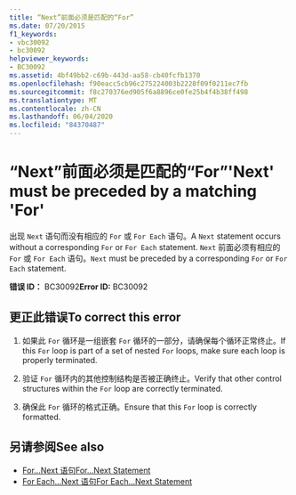 ```yaml
---
title: “Next”前面必须是匹配的“For”
ms.date: 07/20/2015
f1_keywords:
- vbc30092
- bc30092
helpviewer_keywords:
- BC30092
ms.assetid: 4bf49bb2-c69b-443d-aa58-cb40fcfb1370
ms.openlocfilehash: f90eacc5cb96c275224003b2228f09f0211ec7fb
ms.sourcegitcommit: f8c270376ed905f6a8896ce0fe25b4f4b38ff498
ms.translationtype: MT
ms.contentlocale: zh-CN
ms.lasthandoff: 06/04/2020
ms.locfileid: "84370487"
---
```

# <a name="next-must-be-preceded-by-a-matching-for"></a><span data-ttu-id="6cb3e-102">“Next”前面必须是匹配的“For”</span><span class="sxs-lookup"><span data-stu-id="6cb3e-102">'Next' must be preceded by a matching 'For'</span></span>
<span data-ttu-id="6cb3e-103">出现 `Next` 语句而没有相应的 `For` 或 `For Each` 语句。</span><span class="sxs-lookup"><span data-stu-id="6cb3e-103">A `Next` statement occurs without a corresponding `For` or `For Each` statement.</span></span> <span data-ttu-id="6cb3e-104">`Next` 前面必须有相应的 `For` 或 `For Each` 语句。</span><span class="sxs-lookup"><span data-stu-id="6cb3e-104">`Next` must be preceded by a corresponding `For` or `For Each` statement.</span></span>  
  
 <span data-ttu-id="6cb3e-105">**错误 ID：** BC30092</span><span class="sxs-lookup"><span data-stu-id="6cb3e-105">**Error ID:** BC30092</span></span>  
  
## <a name="to-correct-this-error"></a><span data-ttu-id="6cb3e-106">更正此错误</span><span class="sxs-lookup"><span data-stu-id="6cb3e-106">To correct this error</span></span>  
  
1. <span data-ttu-id="6cb3e-107">如果此 `For` 循环是一组嵌套 `For` 循环的一部分，请确保每个循环正常终止。</span><span class="sxs-lookup"><span data-stu-id="6cb3e-107">If this `For` loop is part of a set of nested `For` loops, make sure each loop is properly terminated.</span></span>  
  
2. <span data-ttu-id="6cb3e-108">验证 `For` 循环内的其他控制结构是否被正确终止。</span><span class="sxs-lookup"><span data-stu-id="6cb3e-108">Verify that other control structures within the `For` loop are correctly terminated.</span></span>  
  
3. <span data-ttu-id="6cb3e-109">确保此 `For` 循环的格式正确。</span><span class="sxs-lookup"><span data-stu-id="6cb3e-109">Ensure that this `For` loop is correctly formatted.</span></span>  
  
## <a name="see-also"></a><span data-ttu-id="6cb3e-110">另请参阅</span><span class="sxs-lookup"><span data-stu-id="6cb3e-110">See also</span></span>

- [<span data-ttu-id="6cb3e-111">For...Next 语句</span><span class="sxs-lookup"><span data-stu-id="6cb3e-111">For...Next Statement</span></span>](../language-reference/statements/for-next-statement.md)
- [<span data-ttu-id="6cb3e-112">For Each...Next 语句</span><span class="sxs-lookup"><span data-stu-id="6cb3e-112">For Each...Next Statement</span></span>](../language-reference/statements/for-each-next-statement.md)
